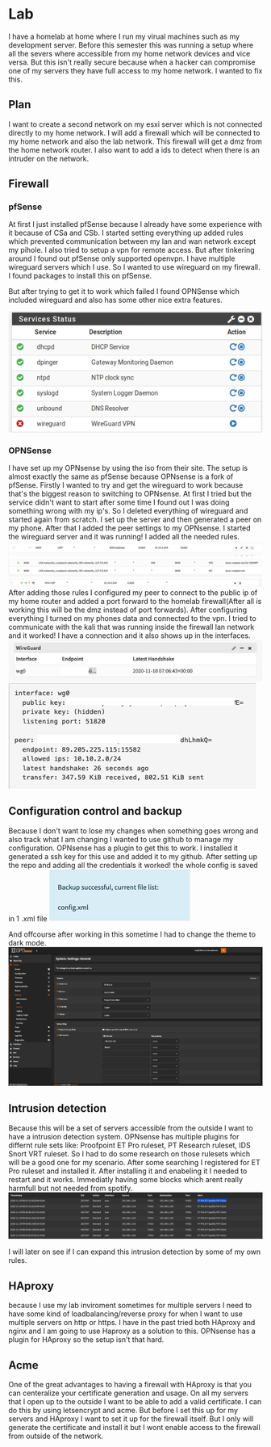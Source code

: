 # Lab

I have a homelab at home where I run my virual machines such as my development server.
Before this semester this was running a setup where all the severs where accessible from my home network devices and vice versa.
But this isn't really secure because when a hacker can compromise one of my servers they have full access to my home network.
I wanted to fix this.


## Plan

I want to create a second network on my esxi server which is not connected directly to my home network.
I will add a firewall which will be connected to my home network and also the lab network.
This firewall will get a dmz from the home network router.
I also want to add a ids to detect when there is an intruder on the network.

## Firewall

### pfSense
At first I just installed pfSense because I already have some experience with it because of CSa and CSb.
I started setting everything up added rules which prevented communication between my lan and wan network except my pihole.
I also tried to setup a vpn for remote access.
But after tinkering around I found out pfSense only supported openvpn.
I have multiple wireguard servers which I use.
So I wanted to use wireguard on my firewall.
I found packages to install this on pfSense.

But after trying to get it to work which failed I found OPNSense which included wireguard and also has some other nice extra features.

![not running service](images/wgnotworking.png)

### OPNSense

I have set up my OPNsense by using the iso from their site.
The setup is almost exactly the same as pfSense because OPNsense is a fork of pfSense.
Firstly I wanted to try and get the wireguard to work because that's the biggest reason to switching to OPNsense.
At first I tried but the service didn't want to start after some time I found out I was doing something wrong with my ip's.
So I deleted everything of wireguard and started again from scratch.
I set up the server and then generated a peer on my phone. After that I added the peer settings to my OPNsense.
I started the wireguard server and it was running!
I added all the needed rules.
![wg rules 1](images/wgrules1.png)
![wg rules 2](images/wgrules2.png)
![wg rules 3](images/wgrules3.png)
After adding those rules I configured my peer to connect to the public ip of my home router and added a port forward to the homelab firewall(After all is working this will be the dmz instead of port forwards).
After configuring everything I turned on my phones data and connected to the vpn.
I tried to communicate with the kali that was running inside the firewall lan network and it worked!
I have a connection and it also shows up in the interfaces.
![wg working](images/wgconnection.png)
![wg interfaces](images/wginterfaces.png)

## Configuration control and backup

Because I don't want to lose my changes when something goes wrong and also track what I am changing I wanted to use github to manage my configuration.
OPNsense has a plugin to get this to work. I installed it generated a ssh key for this use and added it to my github.
After setting up the repo and adding all the credentials it worked! the whole config is saved in 1 .xml file
![backup succesful](images/backup.png)

And offcourse after working in this sometime I had to change the theme to dark mode.
![dark mode](images/darkmode.png)

## Intrusion detection
Because this will be a set of servers accessible from the outside I want to have a intrusion detection system.
OPNsense has multiple plugins for differnt rule sets like: Proofpoint ET Pro ruleset, PT Research ruleset, IDS Snort VRT ruleset.
So I had to do some research on those rulesets which will be a good one for my scenario.
After some searching I registered for ET Pro ruleset and installed it.
After installing it and enabeling it I needed to restart and it works.
Immediatly having some blocks which arent really harmfull but not needed from spotify.
![ips block](images/ipsblock.png)

I will later on see if I can expand this intrusion detection by some of my own rules.

## HAproxy
because I use my lab inviroment sometimes for multiple servers I need to have some kind of loadbalancing/reverse proxy for when I want to use multiple servers on http or https.
I have in the past tried both HAproxy and nginx and I am going to use Haproxy as a solution to this.
OPNsense has a plugin for HAproxy so the setup isn't that hard.

## Acme
One of the great advantages to having a firewall with HAproxy is that you can centeralize your certificate generation and usage.
On all my servers that I open up to the outside I want to be able to add a valid certificate.
I can do this by using letsencrypt and acme.
But before I set this up for my servers and HAproxy I want to set it up for the firewall itself.
But I only will generate the certificate and install it but I wont enable access to the firewall from outside of the network.


